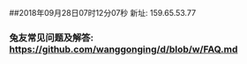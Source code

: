 ##2018年09月28日07时12分07秒 新址: 159.65.53.77
### 兔友常见问题及解答: https://github.com/wanggonging/d/blob/w/FAQ.md
